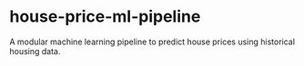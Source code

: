 # house-price-ml-pipeline
A modular machine learning pipeline to predict house prices using historical housing data.
